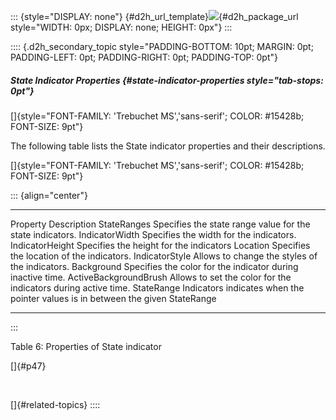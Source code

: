 ::: {style="DISPLAY: none"}
[](ms-xhelp:///?Id=d2h_url_template){#d2h_url_template}![](!package_url!){#d2h_package_url style="WIDTH: 0px; DISPLAY: none; HEIGHT: 0px"}
:::

:::: {.d2h_secondary_topic style="PADDING-BOTTOM: 10pt; MARGIN: 0pt; PADDING-LEFT: 0pt; PADDING-RIGHT: 0pt; PADDING-TOP: 0pt"}
##### State Indicator Properties {#state-indicator-properties style="tab-stops: 0pt"}

[]{style="FONT-FAMILY: 'Trebuchet MS','sans-serif'; COLOR: #15428b; FONT-SIZE: 9pt"} 

The following table lists the State indicator properties and their descriptions.

[]{style="FONT-FAMILY: 'Trebuchet MS','sans-serif'; COLOR: #15428b; FONT-SIZE: 9pt"} 

::: {align="center"}
  ----------------------- ---------------------------------------------------------------------------------
  Property                Description
  StateRanges             Specifies the state range value for the state indicators.
  IndicatorWidth          Specifies the width for the indicators.
  IndicatorHeight         Specifies the height for the indicators
  Location                Specifies the location of the indicators.
  IndicatorStyle          Allows to change the styles of the indicators.
  Background              Specifies the color for the indicator during inactive time.
  ActiveBackgroundBrush   Allows to set the color for the indicators during active time.
  StateRange              Indicators indicates when the pointer values is in between the given StateRange
  ----------------------- ---------------------------------------------------------------------------------
:::

Table 6: Properties of State indicator

[]{#p47} 

 

[]{#related-topics}
::::
